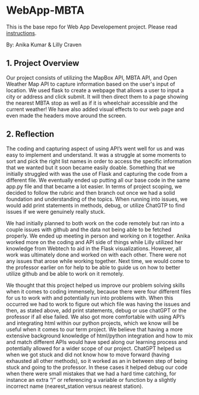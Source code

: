 # WebApp-MBTA 
 This is the base repo for Web App Developement project. Please read [instructions](instructions.md). 

 By: Anika Kumar & Lilly Craven 

## 1. Project Overview 

Our project consists of utilizing the MapBox API, MBTA API, and Open Weather Map API to capture information based on the user's input of location. We used flask to create a webpage that allows a user to input a city or address and click submit. It will then direct them to a page showing the nearest MBTA stop as well as if it is wheelchair accessible and the current weather! We have also added visual effects to our web page and even made the headers move around the screen. 

## 2. Reflection 

The coding and capturing aspect of using API’s went well for us and was easy to implement and understand. It was a struggle at some moments to sort and pick the right list names in order to access the specific information that we wanted but it soon became easily doable. Something that we initially struggled with was the use of Flask and capturing the code from a different file. We eventually ended up putting all our base code in the same app.py file and that became a lot easier. In terms of project scoping, we decided to follow the rubric and then branch out once we had a solid foundation and understanding of the topics. When running into issues, we would add print statements in methods, debug, or utilize ChatGTP to find issues if we were genuinely really stuck. 

We had initially planned to both work on the code remotely but ran into a couple issues with github and the data not being able to be fetched properly. We ended up meeting in person and working on it together. Anika worked more on the coding and API side of things while Lilly utilized her knowledge from Webtech to aid in the Flask visualizations. However, all work was ultimately done and worked on with each other. There were not any issues that arose while working together. Next time, we would come to the professor earlier on for help to be able to guide us on how to better utilize github and be able to work on it remotely. 

We thought that this project helped us improve our problem solving skills when it comes to coding immensely, because there were four different files for us to work with and potentially run into problems with. When this occurred we had to work to figure out which file was having the issues and then, as stated above, add print statements, debug or use chatGPT or the professor if all else failed. We also got more comfortable with using API’s and integrating html within our python projects, which we know will be useful when it comes to our term project. We believe that having a more extensive background  knowledge of html/python integration and how to mix and match different APIs would have sped along our learning process and potentially allowed for a wider scope of our project. ChatGPT helped us when we got stuck and did not know how to move forward (having exhausted all other methods), so it worked as an in between step of being stuck and going to the professor. In these cases it helped debug our code when there were small mistakes that we had a hard time catching, for instance an extra “/” or referencing a variable or function by a slightly incorrect name (nearest_station versus nearest station).

